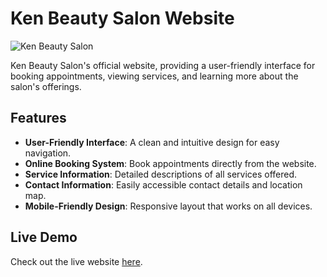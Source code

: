 # Ken Beauty Salon Website

![Ken Beauty Salon]([https://raw.githubusercontent.com/garenghazarian1/Ken-Salon-Garen/main/frontend/public/logo01.png](https://github.com/garenghazarian1/Ken-Salon-Garen/blob/main/forntend/public/logo01.png))

Ken Beauty Salon's official website, providing a user-friendly interface for booking appointments, viewing services, and learning more about the salon's offerings.

## Features

- **User-Friendly Interface**: A clean and intuitive design for easy navigation.
- **Online Booking System**: Book appointments directly from the website.
- **Service Information**: Detailed descriptions of all services offered.
- **Contact Information**: Easily accessible contact details and location map.
- **Mobile-Friendly Design**: Responsive layout that works on all devices.

## Live Demo

Check out the live website [here](https://kenbeautysalon.com).
